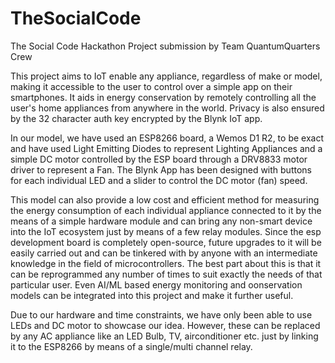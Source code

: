 # TheSocialCode
The Social Code Hackathon Project submission by Team QuantumQuarters Crew

This project aims to IoT enable any appliance, regardless of make or model, making it accessible to the user to control over a simple app on their smartphones. It aids in energy conservation by remotely controlling all the user's home appliances from anywhere in the world. Privacy is also ensured by the 32 character auth key encrypted by the Blynk IoT app. 

In our model, we have used an ESP8266 board, a Wemos D1 R2, to be exact and have used Light Emitting Diodes to represent Lighting Appliances and a simple DC motor controlled by the ESP board through a DRV8833 motor driver to represent a Fan. The Blynk App has been designed with buttons for each individual LED and a slider to control the DC motor (fan) speed. 

This model can also provide a low cost and efficient method for measuring the energy consumption of each individual appliance connected to it by the means of a simple hardware module and can bring any non-smart device into the IoT ecosystem just by means of a few relay modules. Since the esp development board is completely open-source, future upgrades to it will be easily carried out and can be tinkered with by anyone with an intermediate knowledge in the field of microcontrollers. The best part about this is that it can be reprogrammed any number of times to suit exactly the needs of that particular user. Even AI/ML based energy monitoring and oonservation models can be integrated into this project and make it further useful. 

Due to our hardware and time constraints, we have only been able to use LEDs and DC motor to showcase our idea. However, these can be replaced by any AC appliance like an LED Bulb, TV, airconditioner etc. just by linking it to the ESP8266 by means of a single/multi channel relay. 
